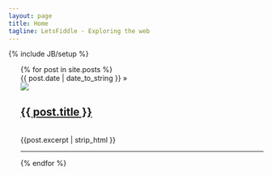 ```yaml
---
layout: page
title: Home
tagline: LetsFiddle - Exploring the web
---
```

{% include JB/setup %}



<ul class="posts">
  {% for post in site.posts %} 
<div class="span4">
<span>{{ post.date | date_to_string }}</span> &raquo;
<br />
<img src="{{post.dpic}}" />
</div>

<div class="span8">
     <h2><a href="{{ BASE_PATH }}{{ post.url }}">{{ post.title }}</a></h2>
	<br />{{post.excerpt | strip_html }}
  </div><hr />
 
  {% endfor %}
</ul>

